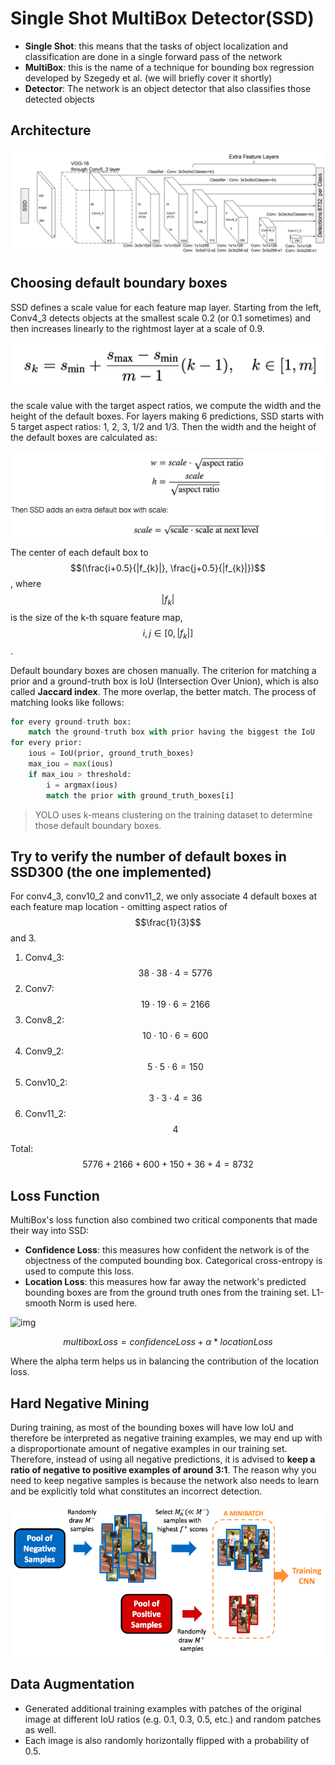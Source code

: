 # Single Shot MultiBox Detector\(SSD\)

* **Single Shot**: this means that the tasks of object localization and classification are done in a single forward pass of the network
* **MultiBox**: this is the name of a technique for bounding box regression developed by Szegedy et al. \(we will briefly cover it shortly\)
* **Detector**: The network is an object detector that also classifies those detected objects

## Architecture

![Architecture](../../.gitbook/assets/ssd.png)

## Choosing default boundary boxes

SSD defines a scale value for each feature map layer. Starting from the left, Conv4\_3 detects objects at the smallest scale 0.2 \(or 0.1 sometimes\) and then increases linearly to the rightmost layer at a scale of 0.9.

![](../../.gitbook/assets/scale_ssd.png)

the scale value with the target aspect ratios, we compute the width and the height of the default boxes. For layers making 6 predictions, SSD starts with 5 target aspect ratios: 1, 2, 3, 1/2 and 1/3. Then the width and the height of the default boxes are calculated as:

![wh](../../.gitbook/assets/ssd_wh.png)

The center of each default box to $$(\frac{i+0.5}{|f_{k}|}, \frac{j+0.5}{|f_{k}|})$$, where $$|f_{k}|$$ is the size of the k-th square feature map, $$i, j \in [0, |f_{k}|]$$.

Default boundary boxes are chosen manually. The criterion for matching a prior and a ground-truth box is IoU \(Intersection Over Union\), which is also called **Jaccard index**. The more overlap, the better match. The process of matching looks like follows:

```python
for every ground-truth box:
    match the ground-truth box with prior having the biggest the IoU
for every prior:
    ious = IoU(prior, ground_truth_boxes)
    max_iou = max(ious)
    if max_iou > threshold:
        i = argmax(ious)
        match the prior with ground_truth_boxes[i]
```

> YOLO uses k-means clustering on the training dataset to determine those default boundary boxes.

## Try to verify the number of default boxes in SSD300 \(the one implemented\)

For conv4\_3, conv10\_2 and conv11\_2, we only associate 4 default boxes at each feature map location - omitting aspect ratios of $$\frac{1}{3}$$and 3.

1. Conv4\_3: $$38 \cdot 38 \cdot 4 = 5776$$
2. Conv7: $$19 \cdot 19 \cdot 6 = 2166$$
3. Conv8\_2: $$10 \cdot 10 \cdot 6 = 600$$
4. Conv9\_2: $$5 \cdot 5 \cdot 6 = 150$$
5. Conv10\_2: $$3 \cdot 3 \cdot 4 = 36$$
6. Conv11\_2: $$4$$

Total: $$5776+ 2166 + 600 + 150 + 36 + 4 = 8732$$

## Loss Function

MultiBox's loss function also combined two critical components that made their way into SSD:

* **Confidence Loss**: this measures how confident the network is of the objectness of the computed bounding box. Categorical cross-entropy is used to compute this loss.
* **Location Loss**: this measures how far away the network's predicted bounding boxes are from the ground truth ones from the training set. L1-smooth Norm is used here.

![img](https://cdn-images-1.medium.com/max/1600/1*7h3MObIuV1d0mbSzjvvYjA.png)

$$multiboxLoss = confidenceLoss + \alpha * locationLoss$$

Where the alpha term helps us in balancing the contribution of the location loss.

## Hard Negative Mining

During training, as most of the bounding boxes will have low IoU and therefore be interpreted as negative training examples, we may end up with a disproportionate amount of negative examples in our training set. Therefore, instead of using all negative predictions, it is advised to **keep a ratio of negative to positive examples of around 3:1**. The reason why you need to keep negative samples is because the network also needs to learn and be explicitly told what constitutes an incorrect detection.

![Example of hard negative mining](../../.gitbook/assets/hard_negative_mining.png)

## Data Augmentation

* Generated additional training examples with patches of the original image at different IoU ratios \(e.g. 0.1, 0.3, 0.5, etc.\) and random patches as well.
* Each image is also randomly horizontally flipped with a probability of 0.5.

